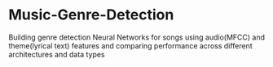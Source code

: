 # Music-Genre-Detection
Building genre detection Neural Networks for songs using audio(MFCC) and theme(lyrical text) features and comparing performance across different architectures and data types
